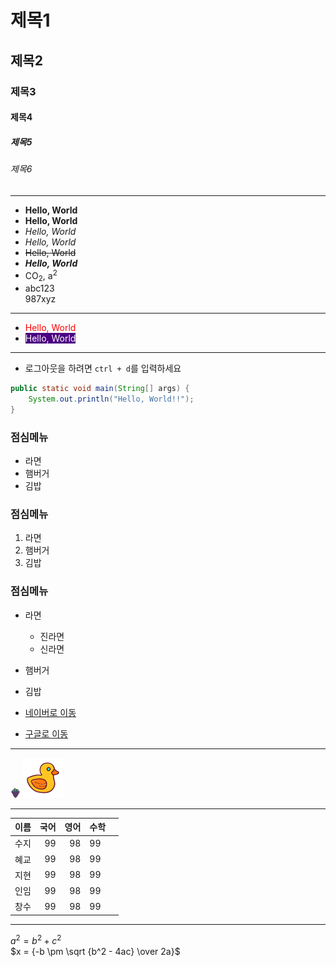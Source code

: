 # 제목1
## 제목2
### 제목3
#### 제목4
##### 제목5
###### 제목6


---
+ **Hello, World**
+ __Hello, World__
+ *Hello, World*
+ _Hello, World_
+ ~~Hello, World~~
+ ***Hello, World***
+ CO<sub>2</sub>, a<sup>2</sup>
+ abc123<br>987xyz
---
+ <span style="color: red">Hello, World</span>
+ <span style="color: white; background: indigo">Hello, World</span>
---
+ 로그아웃을 하려면 `ctrl + d`를 입력하세요
```java
public static void main(String[] args) {
    System.out.println("Hello, World!!");
}

```
### 점심메뉴
+ 라면
+ 햄버거
+ 김밥

### 점심메뉴
1. 라면
2. 햄버거
3. 김밥

### 점심메뉴
+ 라면
  * 진라면
  * 신라면
+ 햄버거
+ 김밥


+ [네이버로 이동](https://naver.com)
+ [구글로 이동](https://google.com)

---

![포도아이콘](/views/static/img/grape.png)
![오리아이콘](/views/static/img/rubber-duck.png)

---

| 이름 |   국어 |   영어 | 수학 |   |
|----|---:|---:|:---|---|
| 수지 |   99 |   98 | 99 |   |
| 혜교 |   99 |   98 | 99 |   |
| 지현 |   99 |   98 | 99 |   |
| 인임 |   99 |   98 | 99 |   |
| 창수 |   99 |   98 | 99 |   |

---

$a^2 = b^2 + c^2$ <br>
$x = {-b \pm \sqrt {b^2 - 4ac} \over 2a}$
